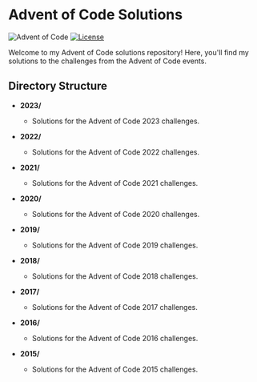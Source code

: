 # Advent of Code Solutions

![Advent of Code](https://img.shields.io/badge/Advent%20of%20Code-2023-brightgreen.svg)
[![License](https://img.shields.io/badge/license-MIT-blue.svg)](LICENSE)

Welcome to my Advent of Code solutions repository! Here, you'll find my solutions to the challenges from the Advent of Code events.

## Directory Structure
- **2023/**
  - Solutions for the Advent of Code 2023 challenges.

- **2022/**
  - Solutions for the Advent of Code 2022 challenges.

- **2021/**
  - Solutions for the Advent of Code 2021 challenges.

- **2020/**
  - Solutions for the Advent of Code 2020 challenges.

- **2019/**
  - Solutions for the Advent of Code 2019 challenges.

- **2018/**
  - Solutions for the Advent of Code 2018 challenges.

- **2017/**
  - Solutions for the Advent of Code 2017 challenges.

- **2016/**
  - Solutions for the Advent of Code 2016 challenges.

- **2015/**
  - Solutions for the Advent of Code 2015 challenges.

